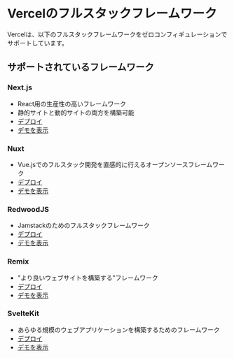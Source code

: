 # Vercelのフルスタックフレームワーク

Vercelは、以下のフルスタックフレームワークをゼロコンフィギュレーションでサポートしています。

## サポートされているフレームワーク

### Next.js
- React用の生産性の高いフレームワーク
- 静的サイトと動的サイトの両方を構築可能
- [デプロイ](https://vercel.com/new/clone?repository-url=https://github.com/vercel/vercel/tree/main/examples/nextjs)
- [デモを表示](https://nextjs-template.vercel.app)

### Nuxt
- Vue.jsでのフルスタック開発を直感的に行えるオープンソースフレームワーク
- [デプロイ](https://vercel.com/new/clone?repository-url=https://github.com/vercel/vercel/tree/main/examples/nuxtjs)
- [デモを表示](https://nuxtjs-template.vercel.app)

### RedwoodJS
- Jamstackのためのフルスタックフレームワーク
- [デプロイ](https://vercel.com/new/clone?repository-url=https://github.com/vercel/vercel/tree/main/examples/redwoodjs)
- [デモを表示](https://redwood-template.vercel.app)

### Remix
- "より良いウェブサイトを構築する"フレームワーク
- [デプロイ](https://vercel.com/new/clone?repository-url=https://github.com/vercel/vercel/tree/main/examples/remix)
- [デモを表示](https://remix-run-template.vercel.app)

### SvelteKit
- あらゆる規模のウェブアプリケーションを構築するためのフレームワーク
- [デプロイ](https://vercel.com/new/clone?repository-url=https://github.com/vercel/vercel/tree/main/examples/sveltekit)
- [デモを表示](https://sveltekit-template.vercel.app)
